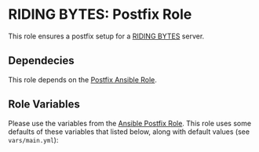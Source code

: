 # RIDING BYTES: Postfix Role

This role ensures a postfix setup for a [RIDING BYTES][1] server.


## Dependecies

This role depends on the [Postfix Ansible Role][8].

## Role Variables

Please use the variables from the [Ansible Postfix Role][8].
This role uses some defaults of these variables that listed below, along with
default values (see `vars/main.yml`):


[1]:  http://ridingbytes.com "RIDING BYTES"
[2]:  https://www.vagrantup.com/docs/getting-started/ "Vagrant"
[3]:  https://www.ansible.com "Ansible"
[4]:  https://docs.ansible.com/ansible/playbooks.html "Ansible Playbook"
[5]:  https://docs.ansible.com/ansible/playbooks_roles.html "Ansible Roles"
[6]:  https://galaxy.ansible.com "Ansible Galaxy"
[7]:  https://docs.ansible.com/ansible/intro_inventory.html "Ansible Inventory"
[8]:  https://galaxy.ansible.com/tersmitten/postfix/ "Postfix Ansible Role"
